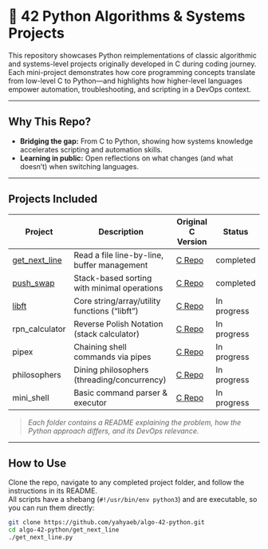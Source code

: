 # 🐍 42 Python Algorithms & Systems Projects

This repository showcases Python reimplementations of classic algorithmic and systems-level projects originally developed in C during coding journey.
Each mini-project demonstrates how core programming concepts translate from low-level C to Python—and highlights how higher-level languages empower automation, troubleshooting, and scripting in a DevOps context.

---

## Why This Repo?

- **Bridging the gap:** From C to Python, showing how systems knowledge accelerates scripting and automation skills.
- **Learning in public:** Open reflections on what changes (and what doesn’t) when switching languages.

---

## Projects Included

| Project         | Description                                           | Original C Version                              | Status        |
|-----------------|------------------------------------------------------|-------------------------------------------------|---------------|
| [get_next_line](https://github.com/yahyaeb/Python-42-Algorithms/tree/main/get_next_line)   | Read a file line-by-line, buffer management          | [C Repo](https://github.com/yahyaeb/get_next_line)         | completed     |
| [push_swap](https://github.com/yahyaeb/Python-42-Algorithms/tree/main/push_swap)       | Stack-based sorting with minimal operations          | [C Repo](https://github.com/yahyaeb/push_swap)             | completed   |
| [libft](https://github.com/yahyaeb/Python-42-Algorithms/tree/main/libft)           | Core string/array/utility functions (“libft”)        | [C Repo](https://github.com/yahyaeb/libft)                 | In progress   |
| rpn_calculator  | Reverse Polish Notation (stack calculator)           | [C Repo](https://github.com/yahyaeb/cpp-module-09)         | In progress   |
| pipex           | Chaining shell commands via pipes                    | [C Repo](https://github.com/yahyaeb/pipex)                 | In progress   |
| philosophers    | Dining philosophers (threading/concurrency)          | [C Repo](https://github.com/yahyaeb/philosophers)          | In progress   |
| mini_shell      | Basic command parser & executor                      | [C Repo](https://github.com/yahyaeb/minishell)             | In progress   |

> *Each folder contains a README explaining the problem, how the Python approach differs, and its DevOps relevance.*

---

## How to Use

Clone the repo, navigate to any completed project folder, and follow the instructions in its README.  
All scripts have a shebang (`#!/usr/bin/env python3`) and are executable, so you can run them directly:

```bash
git clone https://github.com/yahyaeb/algo-42-python.git
cd algo-42-python/get_next_line
./get_next_line.py

